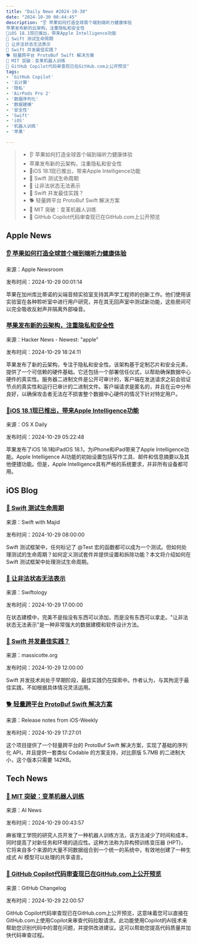 ```yaml
---
title: "Daily News #2024-10-30"
date: "2024-10-30 08:44:45"
description: "👂 苹果如何打造全球首个端到端听力健康体验
苹果发布新的云架构，注重隐私和安全性
🌟iOS 18.1现已推出，带来Apple Intelligence功能
🎉 Swift 测试生命周期
🤔 让非法状态无法表示
🤔 Swift 并发最佳实践？
🐕 轻量跨平台 ProtoBuf Swift 解决方案
🤖️ MIT 突破：变革机器人训练
👀 GitHub Copilot代码审查现已在GitHub.com上公开预览"
tags: 
- 'GitHub Copilot'
- '云计算'
- '隐私'
- 'AirPods Pro 2'
- '数据序列化'
- '数据建模'
- '安全性'
- 'Swift'
- 'iOS'
- '机器人训练'
- '苹果'

---
```


> - 👂 苹果如何打造全球首个端到端听力健康体验
> - 苹果发布新的云架构，注重隐私和安全性
> - 🌟iOS 18.1现已推出，带来Apple Intelligence功能
> - 🎉 Swift 测试生命周期
> - 🤔 让非法状态无法表示
> - 🤔 Swift 并发最佳实践？
> - 🐕 轻量跨平台 ProtoBuf Swift 解决方案
> - 🤖️ MIT 突破：变革机器人训练
> - 👀 GitHub Copilot代码审查现已在GitHub.com上公开预览

## Apple News

### [👂 苹果如何打造全球首个端到端听力健康体验](https://www.apple.com/newsroom/2024/10/how-apple-developed-the-worlds-first-end-to-end-hearing-health-experience/)

来源：Apple Newsroom

发布时间：2024-10-29 00:01:14

苹果在加州库比蒂诺的尖端音频实验室支持其声学工程师的创新工作。他们使用该实验室在各种聆听室中进行用户研究，并在其无回声室中测试新功能，这些房间可以完全吸收反射声并隔离外部噪音。

### [苹果发布新的云架构，注重隐私和安全性](https://news.ycombinator.com/item?id=41982112)

来源：Hacker News - Newest: "apple"

发布时间：2024-10-29 18:24:11

苹果发布了新的云架构，专注于隐私和安全性。该架构基于定制芯片和安全元素，提供了一个可信赖的硬件基础。它还包括一个部署信任仪式，以帮助确保数据中心硬件的真实性。服务器二进制文件是公开可审计的，客户端在发送请求之前会验证节点的真实性和运行已审计的二进制文件。客户端请求是匿名的，并且在云中分布良好，以确保攻击者无法在不损害整个数据中心硬件的情况下针对特定用户。

### [🌟iOS 18.1现已推出，带来Apple Intelligence功能](https://osxdaily.com/2024/10/28/ios-18-1-with-apple-intelligence-now-available-to-download/)

来源：OS X Daily

发布时间：2024-10-29 05:22:48

苹果发布了iOS 18.1和iPadOS 18.1，为iPhone和iPad带来了Apple Intelligence功能。Apple Intelligence AI功能的初始设置包括写作工具、邮件和信息摘要以及其他便捷功能。但是，Apple Intelligence具有严格的系统要求，并非所有设备都可用。

## iOS Blog

### [🎉 Swift 测试生命周期](https://swiftwithmajid.com/2024/10/29/introducing-swift-testing-lifecycle/)

来源：Swift with Majid

发布时间：2024-10-29 08:00:00

Swift 测试框架中，任何标记了 @Test 宏的函数都可以成为一个测试。但如何处理测试的生命周期？如何定义测试套件并提供设置和拆除功能？本文将介绍如何在 Swift 测试框架中处理测试生命周期。

### [🤔 让非法状态无法表示](https://swiftology.io/articles/making-illegal-states-unrepresentable)

来源：Swiftology

发布时间：2024-10-29 17:00:00

在状态建模中，完美不是指没有东西可以添加，而是没有东西可以拿走。"让非法状态无法表示"是一种非常强大的数据建模和软件设计方法。

### [🤔 Swift 并发最佳实践？](https://massicotte.org/problematic-patterns)

来源：massicotte.org

发布时间：2024-10-29 12:00:00

Swift 并发技术尚处于早期阶段，最佳实践仍在探索中。作者认为，与其拘泥于最佳实践，不如根据具体情况灵活运用。

### [🐕 轻量跨平台 ProtoBuf Swift 解决方案](https://github.com/SwiftOldDriver/iOS-Weekly/releases/tag/%23309)

来源：Release notes from iOS-Weekly

发布时间：2024-10-29 17:27:01

这个项目提供了一个轻量跨平台的 ProtoBuf Swift 解决方案，实现了基础的序列化 API，并且提供一套类似 Codable 的方案支持，对比原版 5.7MB 的二进制大小，这个版本只需要 142KB。

## Tech News

### [🤖️ MIT 突破：变革机器人训练](https://www.artificialintelligence-news.com/news/mit-breakthrough-could-transform-robot-training/?utm_source=rss&utm_medium=rss&utm_campaign=mit-breakthrough-could-transform-robot-training)

来源：AI News

发布时间：2024-10-29 00:43:57

麻省理工学院的研究人员开发了一种机器人训练方法，该方法减少了时间和成本，同时提高了对新任务和环境的适应性。这种方法称为异构预训练变压器 (HPT)，它将来自多个来源的大量不同数据组合到一个统一的系统中，有效地创建了一种生成式 AI 模型可以处理的共享语言。

### [👀 GitHub Copilot代码审查现已在GitHub.com上公开预览](https://github.blog/changelog/2024-10-29-github-copilot-code-review-in-github-com-public-preview)

来源：GitHub Changelog

发布时间：2024-10-29 22:00:57

GitHub Copilot代码审查现已在GitHub.com上公开预览，这意味着您可以直接在GitHub.com上使用Copilot来审查代码拉取请求。此功能使用Copilot的AI技术来帮助您识别代码中的潜在问题，并提供改进建议。这可以帮助您提高代码质量并加快代码审查过程。
